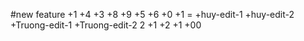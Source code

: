 #new feature +1 +4 +3 +8 +9 +5 +6 +0 +1 = +huy-edit-1 +huy-edit-2 +Truong-edit-1 +Truong-edit-2 2 +1 +2 +1 +00